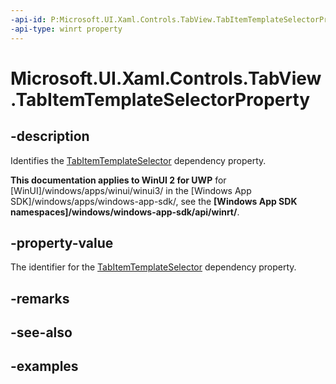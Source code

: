 ```yaml
---
-api-id: P:Microsoft.UI.Xaml.Controls.TabView.TabItemTemplateSelectorProperty
-api-type: winrt property
---
```


# Microsoft.UI.Xaml.Controls.TabView.TabItemTemplateSelectorProperty

<!--
public static Windows.UI.Xaml.DependencyProperty TabItemTemplateSelectorProperty { get; }
-->

## -description

Identifies the [TabItemTemplateSelector](tabview_tabitemtemplateselector.md) dependency property.

**This documentation applies to WinUI 2 for UWP** for [WinUI]/windows/apps/winui/winui3/ in the [Windows App SDK]/windows/apps/windows-app-sdk/, see the **[Windows App SDK namespaces]/windows/windows-app-sdk/api/winrt/**.

## -property-value

The identifier for the [TabItemTemplateSelector](tabview_tabitemtemplateselector.md) dependency property.

## -remarks

## -see-also

## -examples

